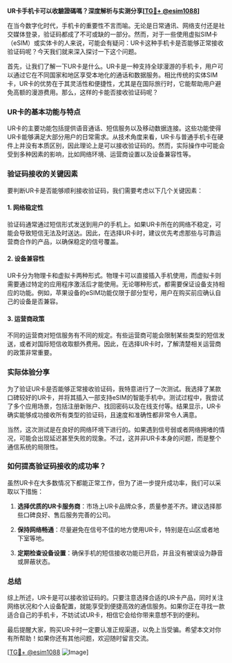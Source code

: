 **UR卡手机卡可以收驗證碼嗎？深度解析与实测分享[[TG💪+ @esim1088](https://t.me/s/esim1088)]**

在当今数字化时代，手机卡的重要性不言而喻。无论是日常通讯、网络支付还是社交媒体登录，验证码都成了不可或缺的一部分。然而，对于一些使用虚拟SIM卡（eSIM）或实体卡的人来说，可能会有疑问：UR卡这种手机卡是否能够正常接收验证码呢？今天我们就来深入探讨一下这个问题。

首先，让我们了解一下UR卡是什么。UR卡是一种支持全球漫游的手机卡，用户可以通过它在不同国家和地区享受本地化的通话和数据服务。相比传统的实体SIM卡，UR卡的优势在于其灵活性和便捷性，尤其是在国际旅行时，它能帮助用户避免高额的漫游费用。那么，这样的卡能否接收验证码呢？

### UR卡的基本功能与特点

UR卡的主要功能包括提供语音通话、短信服务以及移动数据连接。这些功能使得UR卡能够满足大部分用户的日常需求。从技术角度来看，UR卡与普通手机卡在硬件上并没有本质区别，因此理论上是可以接收验证码的。然而，实际操作中可能会受到多种因素的影响，比如网络环境、运营商设置以及设备兼容性等。

### 验证码接收的关键因素

要判断UR卡是否能够顺利接收验证码，我们需要考虑以下几个关键因素：

#### 1. 网络稳定性
验证码通常通过短信形式发送到用户的手机上。如果UR卡所在的网络不稳定，可能会导致短信无法及时送达。因此，在选择UR卡时，建议优先考虑那些与可靠运营商合作的产品，以确保稳定的信号覆盖。

#### 2. 设备兼容性
UR卡分为物理卡和虚拟卡两种形式。物理卡可以直接插入手机使用，而虚拟卡则需要通过特定的应用程序激活后才能使用。无论哪种形式，都需要保证设备支持相应的功能。例如，苹果设备的eSIM功能仅限于部分型号，用户在购买前应确认自己的设备是否兼容。

#### 3. 运营商政策
不同的运营商对短信服务有不同的规定。有些运营商可能会限制某些类型的短信发送，或者对国际短信收取额外费用。因此，在选择UR卡时，了解清楚相关运营商的政策非常重要。

### 实际体验分享

为了验证UR卡是否能够正常接收验证码，我特意进行了一次测试。我选择了某款口碑较好的UR卡，并将其插入一部支持eSIM的智能手机中。测试过程中，我尝试了多个应用场景，包括注册新账户、找回密码以及在线支付等。结果显示，UR卡确实能够成功接收所有类型的验证码，且速度和准确性都非常令人满意。

当然，这次测试是在良好的网络环境下进行的。如果遇到信号弱或者网络拥堵的情况，可能会出现延迟甚至失败的现象。不过，这并非UR卡本身的问题，而是整个通信系统的局限性。

### 如何提高验证码接收的成功率？

虽然UR卡在大多数情况下都能正常工作，但为了进一步提升成功率，我们可以采取以下措施：

1. **选择优质的UR卡服务商**：市场上UR卡品牌众多，质量参差不齐。建议选择那些口碑良好、售后服务完善的公司。
   
2. **保持网络畅通**：尽量避免在信号不佳的地方使用UR卡，特别是在山区或者地下室等地。

3. **定期检查设备设置**：确保手机的短信接收功能已开启，并且没有被误设为静音或屏蔽状态。

### 总结

综上所述，UR卡是可以接收验证码的。只要注意选择合适的UR卡产品，同时关注网络状况和个人设备配置，就能享受到便捷高效的通信服务。如果你正在寻找一款适合自己的手机卡，不妨试试UR卡，相信它会给你带来意想不到的便利。

最后提醒大家，购买UR卡时一定要认准正规渠道，以免上当受骗。希望本文对你有所帮助！如果你还有其他问题，欢迎随时留言交流。

[[TG💪+ @esim1088](https://t.me/s/esim1088) ![Image](https://i.postimg.cc/4NQfJmqS/Snipaste-2025-05-13-00-14-12.png)]
